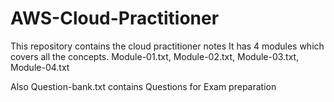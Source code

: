 # AWS-Cloud-Practitioner

This repository contains the cloud practitioner notes
It has 4 modules which covers all the concepts. 
Module-01.txt, Module-02.txt, Module-03.txt, Module-04.txt

Also Question-bank.txt contains Questions for Exam preparation
